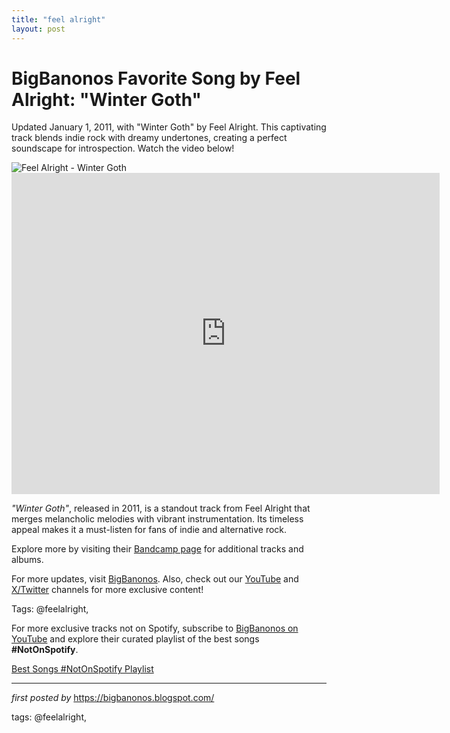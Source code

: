 ```yaml
---
title: "feel alright"
layout: post
---
```

<!-- Title of the Post -->
<h1 >BigBanonos Favorite Song by Feel Alright: "Winter Goth"</h1> <!-- Introductory Text -->
<p >Updated January 1, 2011, with "Winter Goth" by Feel Alright. This captivating track blends indie rock with dreamy undertones, creating a perfect soundscape for introspection. Watch the video below!</p> <!-- Featured Image -->
<div > <img src="https://i.scdn.co/image/ab6761610000517420a843c7766787fd6ae84988" alt="Feel Alright - Winter Goth" />
</div> <!-- YouTube Video Embed -->
<div > <iframe width="685" height="514" src="https://www.youtube.com/embed/ol5taqC_3SE" title="Feel alright - Winter Goth" frameborder="0" allow="accelerometer; autoplay; clipboard-write; encrypted-media; gyroscope; picture-in-picture; web-share" referrerpolicy="strict-origin-when-cross-origin" allowfullscreen></iframe>
</div> <!-- Song Information -->
<div > <p><em>"Winter Goth"</em>, released in 2011, is a standout track from Feel Alright that merges melancholic melodies with vibrant instrumentation. Its timeless appeal makes it a must-listen for fans of indie and alternative rock.</p> <p>Explore more by visiting their <a href="https://feelalright.bandcamp.com/track/winter-goth" target="_blank">Bandcamp page</a> for additional tracks and albums.</p>
</div> <!-- Footer Links -->
<div > <p>For more updates, visit <a href="https://bigbanonos.blogspot.com/" target="_blank">BigBanonos</a>. Also, check out our <a href="https://www.youtube.com/@BigBanonos" target="_blank">YouTube</a> and <a href="https://x.com/bigbanonos" target="_blank">X/Twitter</a> channels for more exclusive content!</p>
</div> <!-- Tags -->
<p >Tags: @feelalright,</p>


<!--Subscribe and Playlist Links-->
<div>
    <p>For more exclusive tracks not on Spotify, subscribe to <a href="https://www.youtube.com/@BigBanonos" target="_blank">BigBanonos on YouTube</a> and explore their curated playlist of the best songs <strong>#NotOnSpotify</strong>.</p>
    <p><a href="https://www.youtube.com/playlist?list=PLtuNtuTatqI0kFahUCbtbfenC_ET5O_tr" target="_blank">Best Songs #NotOnSpotify Playlist<br /></a></p></div>

<hr />

<p><em>first posted by</em> <a href="https://bigbanonos.blogspot.com/" rel="noopener" target="_new">https://bigbanonos.blogspot.com/</a></p>

<p>tags: @feelalright,</p>
